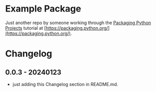# Example Package

Just another repo by someone working through the
[Packaging Python Projects](https://packaging.python.org/en/latest/tutorials/packaging-projects/) tutorial at [https://packaging.python.org/](https://packaging.python.org/).

# Changelog

##  0.0.3 - 20240123

- just adding this Changelog section in README.md.
